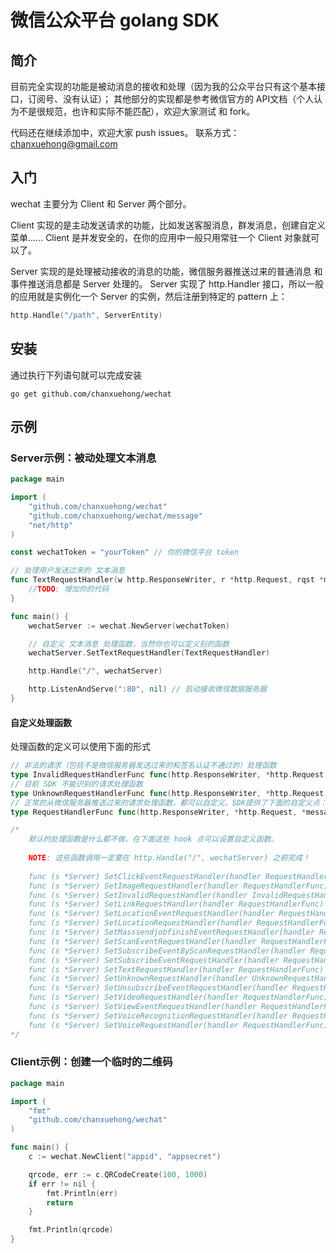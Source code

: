 # 微信公众平台 golang SDK

## 简介

目前完全实现的功能是被动消息的接收和处理（因为我的公众平台只有这个基本接口，订阅号、没有认证）；
其他部分的实现都是参考微信官方的 API文档（个人认为不是很规范，也许和实际不能匹配），欢迎大家测试 和 fork。

代码还在继续添加中，欢迎大家 push issues。
联系方式：chanxuehong@gmail.com

## 入门

wechat 主要分为 Client 和 Server 两个部分。

Client 实现的是主动发送请求的功能，比如发送客服消息，群发消息，创建自定义菜单......
Client 是并发安全的，在你的应用中一般只用常驻一个 Client 对象就可以了。

Server 实现的是处理被动接收的消息的功能，微信服务器推送过来的普通消息 和 事件推送消息都是 Server 处理的。
Server 实现了 http.Handler 接口，所以一般的应用就是实例化一个 Server 的实例，然后注册到特定的 pattern 上：
```Go
http.Handle("/path", ServerEntity)
```

## 安装

通过执行下列语句就可以完成安装

	go get github.com/chanxuehong/wechat

## 示例

### Server示例：被动处理文本消息

```Go
package main

import (
	"github.com/chanxuehong/wechat"
	"github.com/chanxuehong/wechat/message"
	"net/http"
)

const wechatToken = "yourToken" // 你的微信平台 token

// 处理用户发送过来的 文本消息
func TextRequestHandler(w http.ResponseWriter, r *http.Request, rqst *message.Request) {
	//TODO: 增加你的代码
}

func main() {
	wechatServer := wechat.NewServer(wechatToken)

	// 自定义 文本消息 处理函数，当然你也可以定义别的函数
	wechatServer.SetTextRequestHandler(TextRequestHandler)

	http.Handle("/", wechatServer)

	http.ListenAndServe(":80", nil) // 启动接收微信数据服务器
}
```

#### 自定义处理函数

处理函数的定义可以使用下面的形式

```Go
// 非法的请求（包括不是微信服务器发送过来的和签名认证不通过的）处理函数
type InvalidRequestHandlerFunc func(http.ResponseWriter, *http.Request, error)
// 目前 SDK 不能识别的请求处理函数
type UnknownRequestHandlerFunc func(http.ResponseWriter, *http.Request, *message.Request)
// 正常的从微信服务器推送过来的请求处理函数，都可以自定义。SDK提供了下面的自定义点：
type RequestHandlerFunc func(http.ResponseWriter, *http.Request, *message.Request)

/*
	默认的处理函数是什么都不做。在下面这些 hook 点可以设置自定义函数。
	
	NOTE: 这些函数调用一定要在 http.Handle("/", wechatServer) 之前完成！
	
    func (s *Server) SetClickEventRequestHandler(handler RequestHandlerFunc)
    func (s *Server) SetImageRequestHandler(handler RequestHandlerFunc)
    func (s *Server) SetInvalidRequestHandler(handler InvalidRequestHandlerFunc)
    func (s *Server) SetLinkRequestHandler(handler RequestHandlerFunc)
    func (s *Server) SetLocationEventRequestHandler(handler RequestHandlerFunc)
    func (s *Server) SetLocationRequestHandler(handler RequestHandlerFunc)
    func (s *Server) SetMasssendjobfinishEventRequestHandler(handler RequestHandlerFunc)
    func (s *Server) SetScanEventRequestHandler(handler RequestHandlerFunc)
    func (s *Server) SetSubscribeEventByScanRequestHandler(handler RequestHandlerFunc)
    func (s *Server) SetSubscribeEventRequestHandler(handler RequestHandlerFunc)
    func (s *Server) SetTextRequestHandler(handler RequestHandlerFunc)
    func (s *Server) SetUnknownRequestHandler(handler UnknownRequestHandlerFunc)
    func (s *Server) SetUnsubscribeEventRequestHandler(handler RequestHandlerFunc)
    func (s *Server) SetVideoRequestHandler(handler RequestHandlerFunc)
    func (s *Server) SetViewEventRequestHandler(handler RequestHandlerFunc)
    func (s *Server) SetVoiceRecognitionRequestHandler(handler RequestHandlerFunc)
    func (s *Server) SetVoiceRequestHandler(handler RequestHandlerFunc)
*/
```

### Client示例：创建一个临时的二维码

```Go
package main

import (
	"fmt"
	"github.com/chanxuehong/wechat"
)

func main() {
	c := wechat.NewClient("appid", "appsecret")

	qrcode, err := c.QRCodeCreate(100, 1000)
	if err != nil {
		fmt.Println(err)
		return
	}

	fmt.Println(qrcode)
}
```